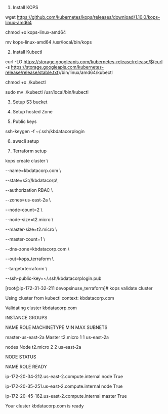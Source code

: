 1) Install KOPS



wget https://github.com/kubernetes/kops/releases/download/1.10.0/kops-linux-amd64

chmod +x kops-linux-amd64

mv kops-linux-amd64 /usr/local/bin/kops



2) Install Kubectl



curl -LO https://storage.googleapis.com/kubernetes-release/release/$(curl -s https://storage.googleapis.com/kubernetes-release/release/stable.txt)/bin/linux/amd64/kubectl

chmod +x ./kubectl

sudo mv ./kubectl /usr/local/bin/kubectl



3) Setup S3 bucket



4) Setup hosted Zone



5) Public keys



ssh-keygen -f ~/.ssh/kbdatacorplogin



6) awscli setup



7) Terraform setup



kops create cluster \

  --name=kbdatacorp.com \

  --state=s3://kbdatacorp\

  --authorization RBAC \

  --zones=us-east-2a \

  --node-count=2 \

  --node-size=t2.micro \

  --master-size=t2.micro \

  --master-count=1 \

  --dns-zone=kbdatacorp.com \

  --out=kops_terraform \

  --target=terraform \

  --ssh-public-key=~/.ssh/kbdatacorplogin.pub





[root@ip-172-31-32-211 devopsinuse_terraform]# kops validate cluster

Using cluster from kubectl context: kbdatacorp.com



Validating cluster kbdatacorp.com



INSTANCE GROUPS

NAME                    ROLE    MACHINETYPE     MIN     MAX     SUBNETS

master-us-east-2a       Master  t2.micro        1       1       us-east-2a

nodes                   Node    t2.micro        2       2       us-east-2a



NODE STATUS

NAME                                            ROLE    READY

ip-172-20-34-212.us-east-2.compute.internal     node    True

ip-172-20-35-251.us-east-2.compute.internal     node    True

ip-172-20-45-162.us-east-2.compute.internal     master  True



Your cluster kbdatacorp.com is ready
